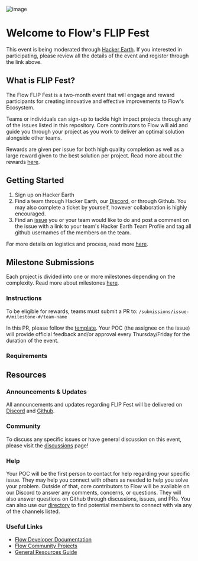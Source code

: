 ![image](https://user-images.githubusercontent.com/8709330/133093074-c64a6a04-3ee6-42d3-837d-d75ab9328a20.png)

# Welcome to Flow's FLIP Fest

This event is being moderated through [Hacker Earth](https://www.hackerearth.com/challenges/hackathon/flip-fest/). If you interested in participating, please review all the details of the event and register through the link above.

## What is FLIP Fest?
The Flow FLIP Fest is a two-month event that will engage and reward participants for creating innovative and effective improvements to Flow's Ecosystem.

Teams or individuals can sign-up to tackle high impact projects through any of the issues listed in this repository. Core contributors to Flow will aid and guide you through your project as you work to deliver an optimal solution alongside other teams.

Rewards are given per issue for both high quality completion as well as a large reward given to the best solution per project. Read more about the rewards [here](#).

## Getting Started
1. Sign up on Hacker Earth
2. Find a team through Hacker Earth, our [Discord](#), or through Github. You may also complete a ticket by yourself, however collaboration is highly encouraged. 
3. Find an [issue](#issues) you or your team would like to do and post a comment on the issue with a link to your team's Hacker Earth Team Profile and tag all github usernames of the members on the team.

For more details on logistics and process, read more [here](#).


## Milestone Submissions
Each project is divided into one or more milestones depending on the complexity. Read more about milestones [here](#).

### Instructions

To be eligible for rewards, teams must submit a PR to:
`/submissions/issue-#/milestone-#/team-name`

In this PR, please follow the [template](#). Your POC (the assignee on the issue) will provide official feedback and/or approval every Thursday/Friday for the duration of the event.

### Requirements


## Resources

### Announcements & Updates
All announcements and updates regarding FLIP Fest will be delivered on [Discord](#) and [Github](#).

### Community
To discuss any specific issues or have general discussion on this event, please visit the [discussions]() page!

### Help
Your POC will be the first person to contact for help regarding your specific issue. They may help you connect with others as needed to help you solve your problem. Outside of that, core contributors to Flow will be available on our Discord to answer any comments, concerns, or questions. They will also answer questions on Github through discussions, issues, and PRs. You can also use our [directory](#) to find potential members to connect with via any of the channels listed.

### Useful Links
- [Flow Developer Documentation](https://docs.onflow.org/)
- [Flow Community Projects](https://www.flowverse.co/)
- [General Resources Guide](https://docs.google.com/document/d/1VXStCyTYRjGNCzTBUW9JAgVenfvLghKq3iMGkMlmroU/edit#heading=h.qpn9u6p0l5y7)
